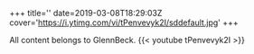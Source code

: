 +++
title=''
date=2019-03-08T18:29:03Z
cover='https://i.ytimg.com/vi/tPenvevyk2I/sddefault.jpg'
+++

All content belongs to GlennBeck.
{{< youtube tPenvevyk2I >}}
